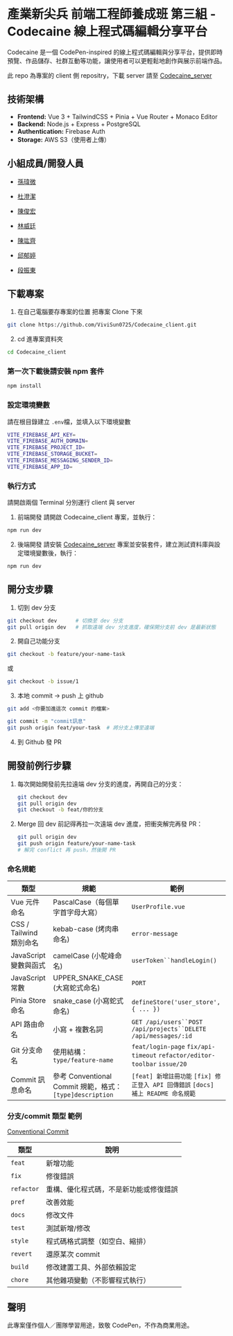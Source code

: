 # 產業新尖兵 前端工程師養成班 第三組 - Codecaine 線上程式碼編輯分享平台

Codecaine 是一個 CodePen-inspired 的線上程式碼編輯與分享平台，提供即時預覽、作品儲存、社群互動等功能，讓使用者可以更輕鬆地創作與展示前端作品。

此 repo 為專案的 client 側 repositry，下載 server 請至 [Codecaine_server](https://github.com/CodecaineWebsite/Codecaine_server)

## 技術架構

- **Frontend:** Vue 3 + TailwindCSS + Pinia + Vue Router + Monaco Editor
- **Backend:** Node.js + Express + PostgreSQL
- **Authentication:** Firebase Auth
- **Storage:** AWS S3（使用者上傳）

## 小組成員/開發人員

- [孫瑋微](https://github.com/ViviSun0725)

- [杜澄潔](https://github.com/kaiadu)

- [陳俊宏](https://github.com/k890120)

- [林威廷](https://github.com/WeyTing)

- [陳竑齊](https://github.com/lllBarry)

- [邱郁婷](https://github.com/chinyuting)

- [段振東](https://github.com/duanjendong)

## 下載專案

1. 在自己電腦要存專案的位置 把專案 Clone 下來

```bash
git clone https://github.com/ViviSun0725/Codecaine_client.git
```

2. cd 進專案資料夾

```bash
cd Codecaine_client
```

### 第一次下載後請安裝 npm 套件

```bash
npm install
```

### 設定環境變數

請在根目錄建立 `.env`檔，並填入以下環境變數

```bash
VITE_FIREBASE_API_KEY=
VITE_FIREBASE_AUTH_DOMAIN=
VITE_FIREBASE_PROJECT_ID=
VITE_FIREBASE_STORAGE_BUCKET=
VITE_FIREBASE_MESSAGING_SENDER_ID=
VITE_FIREBASE_APP_ID=
```

### 執行方式

請開啟兩個 Terminal 分別運行 client 與 server

1. 前端開發
   請開啟 Codecaine_client 專案，並執行：

```bash
npm run dev
```

2. 後端開發
   請安裝 [Codecaine_server](https://github.com/CodecaineWebsite/Codecaine_server) 專案並安裝套件，建立測試資料庫與設定環境變數後，執行：

```bash
npm run dev
```

## 開分支步驟

1. 切到 dev 分支

```bash
git checkout dev      # 切換至 dev 分支
git pull origin dev   # 抓取遠端 dev 分支進度，確保開分支前 dev 是最新狀態
```

2. 開自己功能分支

```bash
git checkout -b feature/your-name-task
```

或

```bash
git checkout -b issue/1
```

3. 本地 commit → push 上 github

```bash
git add <你要加進這次 commit 的檔案>

git commit -m "commit訊息"
git push origin feat/your-task  # 將分支上傳至遠端
```

4. 到 Github 發 PR

## 開發前例行步驟

1. 每次開始開發前先拉遠端 dev 分支的進度，再開自己的分支：

   ```bash
   git checkout dev
   git pull origin dev
   git checkout -b feat/你的分支
   ```

2. Merge 回 dev 前記得再拉一次遠端 dev 進度，把衝突解完再發 PR：

   ```bash
   git pull origin dev
   git push origin feature/your-name-task
   # 解完 conflict 再 push，然後開 PR
   ```

### 命名規範

| 類型                    | 規範                                                     | 範例                                                                              |
| ----------------------- | -------------------------------------------------------- | --------------------------------------------------------------------------------- |
| Vue 元件命名            | PascalCase（每個單字首字母大寫）                         | `UserProfile.vue`                                                                 |
| CSS / Tailwind 類別命名 | kebab-case (烤肉串命名)                                  | `error-message`                                                                   |
| JavaScript 變數與函式   | camelCase (小駝峰命名)                                   | ` userToken``handleLogin() `                                                      |
| JavaScript 常數         | UPPER_SNAKE_CASE (大寫蛇式命名)                          | `PORT`                                                                            |
| Pinia Store 命名        | snake_case (小寫蛇式命名)                                | `defineStore('user_store', { ... })`                                              |
| API 路由命名            | 小寫 + 複數名詞                                          | ` GET /api/users``POST /api/projects``DELETE /api/messages/:id `                  |
| Git 分支命名            | 使用結構：`type/feature-name`                            | `feat/login-page` `fix/api-timeout` `refactor/editor-toolbar` `issue/20`          |
| Commit 訊息命名         | 參考 Conventional Commit 規範，格式：`[type]description` | `[feat] 新增註冊功能` `[fix] 修正登入 API 回傳錯誤` `[docs] 補上 README 命名規範` |

### 分支/commit 類型 範例

[Conventional Commit](https://www.conventionalcommits.org/en/v1.0.0/)

| 類型       | 說明                                   |
| ---------- | -------------------------------------- |
| `feat`     | 新增功能                               |
| `fix`      | 修復錯誤                               |
| `refactor` | 重構、優化程式碼，不是新功能或修復錯誤 |
| `pref`     | 改善效能                               |
| `docs`     | 修改文件                               |
| `test`     | 測試新增/修改                          |
| `style`    | 程式碼格式調整（如空白、縮排）         |
| `revert`   | 還原某次 commit                        |
| `build`    | 修改建置工具、外部依賴設定             |
| `chore`    | 其他雜項變動（不影響程式執行）         |

## 聲明

此專案僅作個人／團隊學習用途，致敬 CodePen，不作為商業用途。
